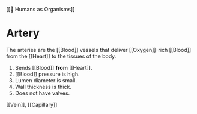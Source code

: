 [[👦 Humans as Organisms]]
# Artery
The arteries are the [[Blood]] vessels that deliver [[Oxygen]]-rich [[Blood]] from the [[Heart]] to the tissues of the body.

1. Sends [[Blood]] **from** [[Heart]].
2. [[Blood]] pressure is high.
3. Lumen diameter is small.
4. Wall thickness is thick.
5. Does not have valves.

[[Vein]], [[Capillary]]